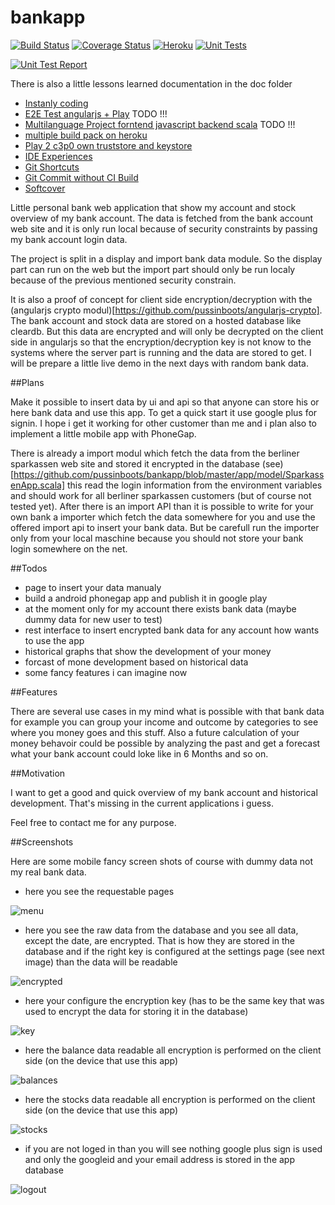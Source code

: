 bankapp
=======
[![Build Status](https://travis-ci.org/pussinboots/bankapp.svg?branch=master)](https://travis-ci.org/pussinboots/bankapp)
[![Coverage Status](https://img.shields.io/coveralls/pussinboots/bankapp.svg)](https://coveralls.io/r/pussinboots/bankapp?branch=master)
[![Heroku](http://heroku-badge.heroku.com/?app=bana)](https://bana.herokuapp.com)
[![Unit Tests](https://unitcover.herokuapp.com/api/pussinboots/bankapp/badge)](https://unitcover.herokuapp.com/#/builds/pussinboots/bankapp/builds)

[![Unit Test Report](http://unitcover.herokuapp.com/api/pussinboots/bankapp/testsuites/badge)](https://unitcover.herokuapp.com/#/builds/pussinboots/bankapp/builds)


There is also a little lessons learned documentation in the doc folder
* [Instanly coding](https://github.com/pussinboots/bankapp/blob/master/doc/instanly_coding.md)
* [E2E Test angularjs + Play](https://github.com/pussinboots/bankapp/blob/master/doc/e2etest.md) TODO !!!
* [Multilanguage Project forntend javascript backend scala](https://github.com/pussinboots/bankapp/blob/master/doc/nodejs_play2.md) TODO !!!
* [multiple build pack on heroku](https://github.com/pussinboots/bankapp/blob/master/doc/buildpack.md)
* [Play 2 c3p0 own truststore and keystore](https://github.com/pussinboots/bankapp/blob/master/doc/c3p0.md)
* [IDE Experiences](https://github.com/pussinboots/bankapp/blob/master/doc/ide.md)
* [Git Shortcuts](https://github.com/pussinboots/bankapp/blob/master/doc/git.md)
* [Git Commit without CI Build](http://docs.travis-ci.com/user/how-to-skip-a-build/)
* [Softcover](http://manual.softcover.io/book)

Little personal bank web application that show my account and stock overview of my 
bank account. The data is fetched from the bank account web site and it is only run local
because of security constraints by passing my bank account login data. 

The project is split in a display  and import bank data module. So the display part can run on the web 
but the import part should only be run localy because of the previous mentioned security constrain.

It is also a proof of concept for client side encryption/decryption with the (angularjs crypto modul)[https://github.com/pussinboots/angularjs-crypto]. The bank account and stock data are
stored on a hosted database like cleardb. But this data are encrypted and will only be decrypted on the 
client side in angularjs so that the encryption/decryption key is not know to the systems where the
server part is running and the data are stored to get. I will be prepare a little live demo in
the next days with random bank data.

##Plans

Make it possible to insert data by ui and api so that anyone can store his or here bank data and use this app.
To get a quick start it use google plus for signin. I hope i get it working for other customer than me and
i plan also to implement a little mobile app with PhoneGap.

There is already a import modul which fetch the data from the berliner sparkassen web site and stored it encrypted in the database
(see)[https://github.com/pussinboots/bankapp/blob/master/app/model/SparkassenApp.scala] this read the login information from the
environment variables and should work for all berliner sparkassen customers (but of course not tested yet). After there is an import API
than it is possible to write for your own bank a importer which fetch the data somewhere for you and use the offered import api
to insert your bank data. But be carefull run the importer only from your local maschine because you should not store your bank login somewhere on the net. 

##Todos
* page to insert your data manualy
* build a android phonegap app and publish it in google play
* at the moment only for my account there exists bank data (maybe dummy data for new user to test)
* rest interface to insert encrypted bank data for any account how wants to use the app
* historical graphs that show the development of your money
* forcast of mone development based on historical data
* some fancy features i can imagine now

##Features

There are several use cases in my mind what is possible with that bank data for example you can group your income and outcome by categories to see where you money goes and this stuff. Also a future calculation of your money behavoir could be possible by analyzing the past and get a forecast what your bank account could loke like in 6 Months and so on. 

##Motivation

I want to get a good and quick overview of my bank account and historical development. That's missing in the current applications i guess.

Feel free to contact me for any purpose.

##Screenshots

Here are some mobile fancy screen shots of course with dummy data not my real bank data.

* here you see the requestable pages
 
![menu](https://raw.githubusercontent.com/pussinboots/bankapp/master/public/images/menu.png)

* here you see the raw data from the database and you see all data, except the date, are encrypted. That is how they are stored in the database and if the right key is configured at the settings page (see next image) than the data will be readable

![encrypted](https://raw.githubusercontent.com/pussinboots/bankapp/master/public/images/encrypted.png)

* here your configure the encryption key (has to be the same key that was used to encrypt the data for storing it in the database)

![key](https://raw.githubusercontent.com/pussinboots/bankapp/master/public/images/key.png)

* here the balance data readable all encryption is performed on the client side (on the device that use this app) 

![balances](https://raw.githubusercontent.com/pussinboots/bankapp/master/public/images/balances_mobil.png)

* here the stocks data readable all encryption is performed on the client side (on the device that use this app) 

![stocks](https://raw.githubusercontent.com/pussinboots/bankapp/master/public/images/stocks_mobile.png)

* if you are not loged in than you will see nothing google plus sign is used and only the googleid and your email address is stored in the app database

![logout](https://raw.githubusercontent.com/pussinboots/bankapp/master/public/images/logout.png)
